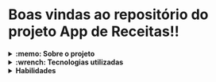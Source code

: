# Boas vindas ao repositório do projeto App de Receitas!!


<details>
  <summary>
    <strong>:memo: Sobre o projeto</strong>
  </summary><br>
  
  - Projeto App de Receitas desenvolvido em grupo na Trybe no módulo de Back-End..
  
  - Desenvolver um app de receitas, que deverá se conectar com  duas 2 API’s ao mesmo tempo e implementar uma interface mobile only.
  Grupo:
  * Almos Augusto Turma-17
  * Bruce Alberto Turma-17
  * Rafael Santos Turma-17
  * Felipe Barboza Turma-17
  * Mauricio Turma-17
</details>

<details>
  <summary>
    <strong>:wrench: Tecnologias utilizadas</strong>
  </summary><br>
  
  - JavaScript 
  - React Hooks
  - Kanban
  
</details>

<details>
  <summary>
    <strong>Habilidades</strong>
  </summary><br>
  Neste projeto, foi verificado como:

* Aplicar o conhecimento dos pilares da Programação Orientada a Objetos: Herança, Abstração, Encapsulamento e Polimorfismo;
* Aplicar a utilização de Composição;
* Aplicar a criação e utilização de Interfaces;
* Implementar, em TypeScript: Classes, Instâncias, Atributos, Métodos e Objetos;
* Aplicar os conhecimentos de MongoDB, Typescript e POO para criar uma API com CRUD.

### Project Preview

![ezgif com-gif-maker](https://user-images.githubusercontent.com/88805423/171513171-ff67d15e-d7b4-491c-9c0e-945713cc0c9d.gif)


